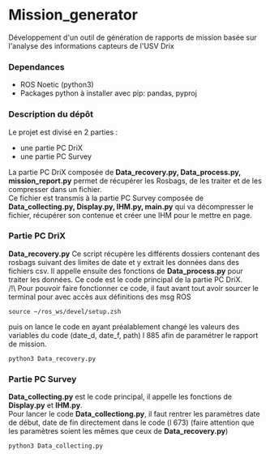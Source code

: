 # Mission_generator

Développement d'un outil de génération de rapports de mission basée sur l'analyse des informations capteurs de l'USV Drix 

### Dependances
- ROS Noetic (python3)
- Packages python à installer avec pip: pandas, pyproj  

### Description du dépôt

Le projet est divisé en 2 parties :
-	une partie PC DriX
- une partie PC Survey

La partie PC DriX composée de **Data_recovery.py, Data_process.py, mission_report.py** permet de récupérer les Rosbags, de les traiter et de les compresser dans un fichier.  
Ce fichier est transmis à la partie PC Survey composée de **Data_collecting.py, Display.py, IHM.py, main.py** qui va décompresser le fichier, récupérer son contenue et créer une IHM pour le mettre en page.



### Partie PC DriX

**Data_recovery.py**
Ce script récupère les différents dossiers contenant des rosbags suivant des limites de date et y extrait les données dans des fichiers csv. Il appelle ensuite des fonctions de **Data_process.py** pour traiter les données. Ce code est le code principal de la partie PC DriX.  
/!\ Pour pouvoir faire fonctionner ce code, il faut avant tout avoir sourcer le terminal pour avec accès aux définitions des msg ROS
```
source ~/ros_ws/devel/setup.zsh
```
puis on lance le code en ayant préalablement changé les valeurs des variables du code (date_d, date_f, path) l 885 afin de paramétrer le rapport de mission.
```
python3 Data_recovery.py
```


### Partie PC Survey
**Data_collecting.py** est le code principal, il appelle les fonctions de **Display.py** et **IHM.py**.  
Pour lancer le code **Data_collectiong.py**, il faut rentrer les paramètres date de début, date de fin directement dans le code (l 673) (faire attention que les paramètres soient les mêmes que ceux de **Data_recovery.py**)
```
python3 Data_collecting.py
```
